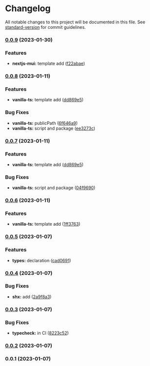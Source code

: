 # Changelog

All notable changes to this project will be documented in this file. See [standard-version](https://github.com/conventional-changelog/standard-version) for commit guidelines.

### [0.0.9](https://github.com/builderhub-platform/create-builderhub-app/compare/v0.0.8...v0.0.9) (2023-01-30)


### Features

* **nextjs-mui:** template add ([f22abae](https://github.com/builderhub-platform/create-builderhub-app/commit/f22abaea3810209c747693272c39cf2202c679e8))

### [0.0.8](https://github.com/builderhub-platform/create-builderhub-app/compare/v0.0.5...v0.0.8) (2023-01-11)


### Features

* **vanilla-ts:** template add ([dd869e5](https://github.com/builderhub-platform/create-builderhub-app/commit/dd869e5aea2ddfb2728905fa018f3e3991542e6d))


### Bug Fixes

* **vanilla-ts:** publicPath ([6f646a9](https://github.com/builderhub-platform/create-builderhub-app/commit/6f646a9288b6a0aafb4b862eedddf94978f3b75a))
* **vanilla-ts:** script and package ([ee3273c](https://github.com/builderhub-platform/create-builderhub-app/commit/ee3273c194976bb7d7ff10aaad1a20ceca09af98))

### [0.0.7](https://github.com/builderhub-platform/create-builderhub-app/compare/v0.0.5...v0.0.7) (2023-01-11)


### Features

* **vanilla-ts:** template add ([dd869e5](https://github.com/builderhub-platform/create-builderhub-app/commit/dd869e5aea2ddfb2728905fa018f3e3991542e6d))


### Bug Fixes

* **vanilla-ts:** script and package ([04f9690](https://github.com/builderhub-platform/create-builderhub-app/commit/04f969025b675bfc702e00c1249817dfc3b0a408))

### [0.0.6](https://github.com/builderhub-platform/create-builderhub-app/compare/v0.0.5...v0.0.6) (2023-01-11)


### Features

* **vanilla-ts:** template add ([1ff3763](https://github.com/builderhub-platform/create-builderhub-app/commit/1ff3763ea81a417ac2457681826b458a79cc1069))

### [0.0.5](https://github.com/builderhub-platform/create-builderhub-app/compare/v0.0.4...v0.0.5) (2023-01-07)


### Features

* **types:** declaration ([cad0691](https://github.com/builderhub-platform/create-builderhub-app/commit/cad0691266a98614965481953b22f2be41c525b8))

### [0.0.4](https://github.com/builderhub-platform/create-builderhub-app/compare/v0.0.3...v0.0.4) (2023-01-07)


### Bug Fixes

* **shx:** add ([2a9f8a3](https://github.com/builderhub-platform/create-builderhub-app/commit/2a9f8a3fc42d741d1d9dde6d9d4eff867be95285))

### [0.0.3](https://github.com/builderhub-platform/create-builderhub-app/compare/v0.0.2...v0.0.3) (2023-01-07)


### Bug Fixes

* **typecheck:** in CI ([8223c52](https://github.com/builderhub-platform/create-builderhub-app/commit/8223c525cc8f6c41ae05828c81eef5901c1ec207))

### [0.0.2](https://github.com/builderhub-platform/create-builderhub-app/compare/v0.0.1...v0.0.2) (2023-01-07)

### 0.0.1 (2023-01-07)
